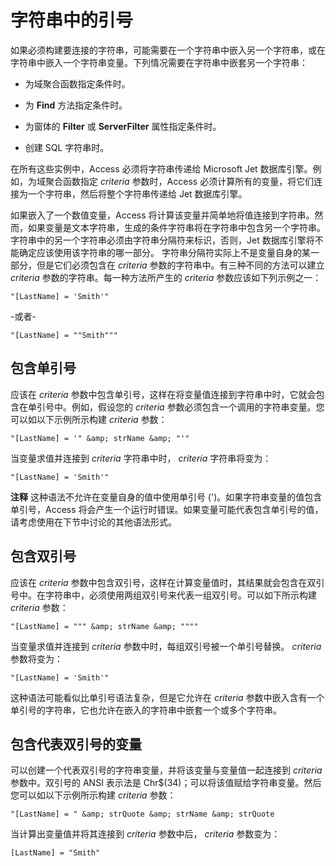 
# 字符串中的引号

如果必须构建要连接的字符串，可能需要在一个字符串中嵌入另一个字符串，或在字符串中嵌入一个字符串变量。下列情况需要在字符串中嵌套另一个字符串：


- 为域聚合函数指定条件时。
    
- 为  **Find** 方法指定条件时。
    
- 为窗体的  **Filter** 或 **ServerFilter** 属性指定条件时。
    
- 创建 SQL 字符串时。
    

在所有这些实例中，Access 必须将字符串传递给 Microsoft Jet 数据库引擎。例如，为域聚合函数指定  _criteria_ 参数时，Access 必须计算所有的变量，将它们连接为一个字符串，然后将整个字符串传递给 Jet 数据库引擎。

如果嵌入了一个数值变量，Access 将计算该变量并简单地将值连接到字符串。然而，如果变量是文本字符串，生成的条件字符串将在字符串中包含另一个字符串。字符串中的另一个字符串必须由字符串分隔符来标识，否则，Jet 数据库引擎将不能确定应该使用该字符串的哪一部分。
字符串分隔符实际上不是变量自身的某一部分，但是它们必须包含在  _criteria_ 参数的字符串中。有三种不同的方法可以建立 _criteria_ 参数的字符串。每一种方法所产生的 _criteria_ 参数应该如下列示例之一：



```
"[LastName] = 'Smith'"
```

-或者-



```
"[LastName] = ""Smith"""
```


## 包含单引号

应该在  _criteria_ 参数中包含单引号，这样在将变量值连接到字符串中时，它就会包含在单引号中。例如，假设您的 _criteria_ 参数必须包含一个调用的字符串变量。您可以如以下示例所示构建 _criteria_ 参数：


```
"[LastName] = '" &amp; strName &amp; "'"
```

当变量求值并连接到  _criteria_ 字符串中时， _criteria_ 字符串将变为：




```
"[LastName] = 'Smith'"
```


 **注释**  这种语法不允许在变量自身的值中使用单引号 (')。如果字符串变量的值包含单引号，Access 将会产生一个运行时错误。如果变量可能代表包含单引号的值，请考虑使用在下节中讨论的其他语法形式。


## 包含双引号

应该在  _criteria_ 参数中包含双引号，这样在计算变量值时，其结果就会包含在双引号中。在字符串中，必须使用两组双引号来代表一组双引号。可以如下所示构建 _criteria_ 参数：


```
"[LastName] = """ &amp; strName &amp; """"
```

当变量求值并连接到  _criteria_ 参数中时，每组双引号被一个单引号替换。 _criteria_ 参数将变为：




```
"[LastName] = 'Smith'"
```

这种语法可能看似比单引号语法复杂，但是它允许在  _criteria_ 参数中嵌入含有一个单引号的字符串，它也允许在嵌入的字符串中嵌套一个或多个字符串。


## 包含代表双引号的变量

可以创建一个代表双引号的字符串变量，并将该变量与变量值一起连接到  _criteria_ 参数中。双引号的 ANSI 表示法是 Chr$(34)；可以将该值赋给字符串变量。然后您可以如以下示例所示构建 _criteria_ 参数：


```
"[LastName] = " &amp; strQuote &amp; strName &amp; strQuote
```

当计算出变量值并将其连接到  _criteria_ 参数中后， _criteria_ 参数变为：




```
[LastName] = "Smith"
```

